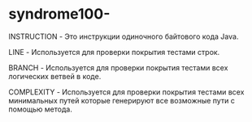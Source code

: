 # syndrome100-

INSTRUCTION - Это инструкции одиночного байтового кода Java.

LINE - Используется для проверки покрытия тестами строк. 

BRANCH - Используется для проверки покрытия тестами всех логических ветвей в коде.

COMPLEXITY - Используется для проверки покрытия тестами всех минимальных путей которые генерируют все возможные пути с помощью метода.
